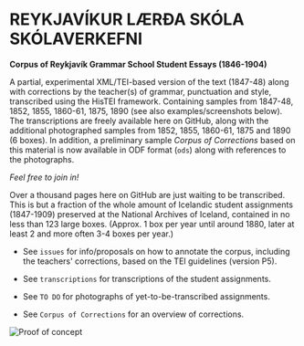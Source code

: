 # REYKJAVÍKUR LÆRÐA SKÓLA SKÓLAVERKEFNI

**Corpus of Reykjavík Grammar School Student Essays (1846-1904)**

A partial, experimental XML/TEI-based version of the text (1847-48) along with corrections by the teacher(s) of grammar, punctuation and style, transcribed using the HisTEI framework. Containing samples from 1847-48, 1852, 1855, 1860-61, 1875, 1890 (see also examples/screenshots below). The transcriptions are freely available here on GitHub, along with the additional photographed samples from 1852, 1855, 1860-61, 1875 and 1890 (6 boxes). In addition, a preliminary sample *Corpus of Corrections* based on this material is now available in ODF format (`ods`) along with references to the photographs.

   *Feel free to join in!* 

Over a thousand pages here on GitHub are just waiting to be transcribed. This is but a fraction of the whole amount of Icelandic student assignments (1847-1909) preserved at the National Archives of Iceland, contained in no less than 123 large boxes. (Approx. 1 box per year until around 1880, later at least 2 and more often 3-4 boxes per year.)

- See `issues` for info/proposals on how to annotate the corpus, including the teachers' corrections, based on the TEI guidelines (version P5).

- See `transcriptions` for transcriptions of the student assignments.

- See `TO DO` for photographs of yet-to-be-transcribed assignments.

- See `Corpus of Corrections` for an overview of corrections.

 
![Proof of concept](https://uni.hi.is/hfv3/files/2018/07/transcription.png)
